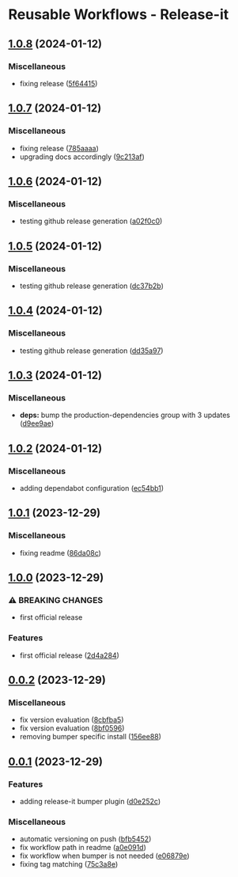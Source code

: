 # Reusable Workflows - Release-it

## [1.0.8](https://github.com/Lupise/reusable-workflow--release-it-test/compare/v1.0.7...v1.0.8) (2024-01-12)


### Miscellaneous

* fixing release ([5f64415](https://github.com/Lupise/reusable-workflow--release-it-test/commit/5f644156ee2dbb8edbe4bd20f1841b289acd3d26))

## [1.0.7](https://github.com/Lupise/reusable-workflow--release-it-test/compare/v1.0.6...v1.0.7) (2024-01-12)


### Miscellaneous

* fixing release ([785aaaa](https://github.com/Lupise/reusable-workflow--release-it-test/commit/785aaaaa2a54d7a7ee8b6ac0a43d7f43f048fdc1))
* upgrading docs accordingly ([9c213af](https://github.com/Lupise/reusable-workflow--release-it-test/commit/9c213af7bed63eed1347c2af5409a0a7c70fb659))

## [1.0.6](https://github.com/Lupise/reusable-workflow--release-it-test/compare/v1.0.5...v1.0.6) (2024-01-12)


### Miscellaneous

* testing github release generation ([a02f0c0](https://github.com/Lupise/reusable-workflow--release-it-test/commit/a02f0c04c50de4576f19a35990ee499d837890f3))

## [1.0.5](https://github.com/Lupise/reusable-workflow--release-it-test/compare/v1.0.4...v1.0.5) (2024-01-12)


### Miscellaneous

* testing github release generation ([dc37b2b](https://github.com/Lupise/reusable-workflow--release-it-test/commit/dc37b2bf2378d0f3585888d49de64901262db28a))

## [1.0.4](https://github.com/Lupise/reusable-workflow--release-it-test/compare/v1.0.3...v1.0.4) (2024-01-12)


### Miscellaneous

* testing github release generation ([dd35a97](https://github.com/Lupise/reusable-workflow--release-it-test/commit/dd35a97841ecede1a53bf3ebd8e6aeaba285df47))

## [1.0.3](https://github.com/Lupise/reusable-workflow--release-it/compare/v1.0.2...v1.0.3) (2024-01-12)


### Miscellaneous

* **deps:** bump the production-dependencies group with 3 updates ([d9ee9ae](https://github.com/Lupise/reusable-workflow--release-it/commit/d9ee9ae528af97f406f4868521d04fc96a05e625))

## [1.0.2](https://github.com/Lupise/reusable-workflow--release-it/compare/v1.0.1...v1.0.2) (2024-01-12)


### Miscellaneous

* adding dependabot configuration ([ec54bb1](https://github.com/Lupise/reusable-workflow--release-it/commit/ec54bb14eb598847ef7d07968d639cad1ac14aab))

## [1.0.1](https://github.com/Lupise/reusable-workflow--release-it/compare/v1.0.0...v1.0.1) (2023-12-29)


### Miscellaneous

* fixing readme ([86da08c](https://github.com/Lupise/reusable-workflow--release-it/commit/86da08c4951fbc505dcafe8859011b83aa5e0442))

## [1.0.0](https://github.com/Lupise/reusable-workflow--release-it/compare/v0.0.2...v1.0.0) (2023-12-29)


### ⚠ BREAKING CHANGES

* first official release

### Features

* first official release ([2d4a284](https://github.com/Lupise/reusable-workflow--release-it/commit/2d4a284c4a51783d53be4a52eab550fb72bf0483))

## [0.0.2](https://github.com/Lupise/reusable-workflow--release-it/compare/v0.0.1...v0.0.2) (2023-12-29)


### Miscellaneous

* fix version evaluation ([8cbfba5](https://github.com/Lupise/reusable-workflow--release-it/commit/8cbfba59a926cbca899aa2a67ac9d7909266ffd0))
* fix version evaluation ([8bf0596](https://github.com/Lupise/reusable-workflow--release-it/commit/8bf0596d19b1cad2e4c20207122a87ef66259e75))
* removing bumper specific install ([156ee88](https://github.com/Lupise/reusable-workflow--release-it/commit/156ee88be27389762dc5bcbc65865a60cd73437f))

## [0.0.1](https://github.com/Lupise/reusable-workflow--release-it/compare/v0.1.0...v0.0.1) (2023-12-29)


### Features

* adding release-it bumper plugin ([d0e252c](https://github.com/Lupise/reusable-workflow--release-it/commit/d0e252c1d9b7b54c5c295b2b66c40604d312c071))


### Miscellaneous

* automatic versioning on push ([bfb5452](https://github.com/Lupise/reusable-workflow--release-it/commit/bfb5452860c030cbdf20ba6c433e44e9eda6fdff))
* fix workflow path in readme ([a0e091d](https://github.com/Lupise/reusable-workflow--release-it/commit/a0e091d174b62530aeea06e530cb60b927505b5e))
* fix workflow when bumper is not needed ([e06879e](https://github.com/Lupise/reusable-workflow--release-it/commit/e06879e1ed0e32b6020c480e12500ca69049b369))
* fixing tag matching ([75c3a8e](https://github.com/Lupise/reusable-workflow--release-it/commit/75c3a8e31c197c26db226a1e108fb21b21f5fde3))
